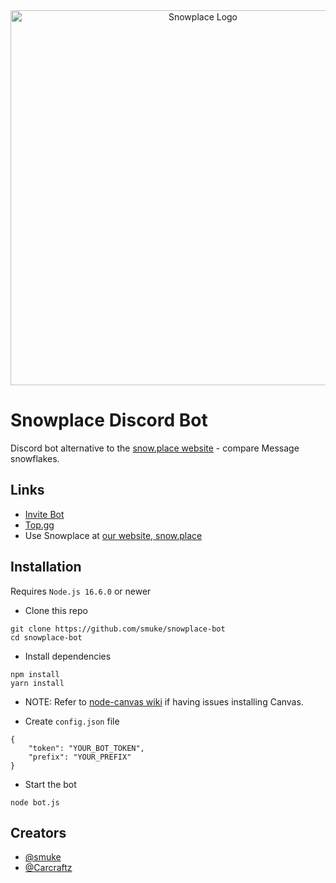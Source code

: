 <div align="center">
    <a href="https://snow.place">
        <img src="https://cdn.glitch.com/0967da06-2ba6-4b43-b2a6-d4912fa3e754%2Fsnowplace_logo.svg?v=1602736428469" alt="Snowplace Logo" width="600px" />
    </a>
</div>

# Snowplace Discord Bot

Discord bot alternative to the [snow.place website](https://snow.place) - compare Message snowflakes.

## Links

- [Invite Bot](https://discord.com/oauth2/authorize?client_id=834658971896774686&scope=bot&permissions=363520)
- [Top.gg](https://top.gg/bot/834658971896774686)
- Use Snowplace at [our website, snow.place](https://snow.place)

## Installation

Requires `Node.js 16.6.0` or newer

- Clone this repo
 ```
 git clone https://github.com/smuke/snowplace-bot
 cd snowplace-bot
 ```

- Install dependencies
 ```
npm install
yarn install
 ```
 * NOTE: Refer to [node-canvas wiki](https://github.com/Automattic/node-canvas/wiki) if having issues installing Canvas.

- Create `config.json` file
```
{
    "token": "YOUR_BOT_TOKEN",
    "prefix": "YOUR_PREFIX"
}
```

- Start the bot
```
node bot.js
```

## Creators

- [@smuke](https://github.com/smuke)
- [@Carcraftz](https://github.com/Carcraftz)

